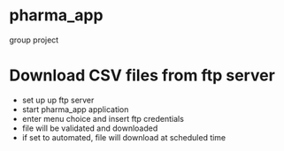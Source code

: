 # pharma_app
group project

# Download CSV files from ftp server
- set up up ftp server
- start pharma_app application 
- enter menu choice and insert ftp credentials 
- file will be validated and downloaded
- if set to automated, file will download at scheduled time 
